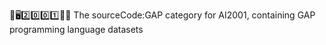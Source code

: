 🧠️🖥️2️⃣️0️⃣️0️⃣️1️⃣️💾️📜️ The sourceCode:GAP category for AI2001, containing GAP programming language datasets
